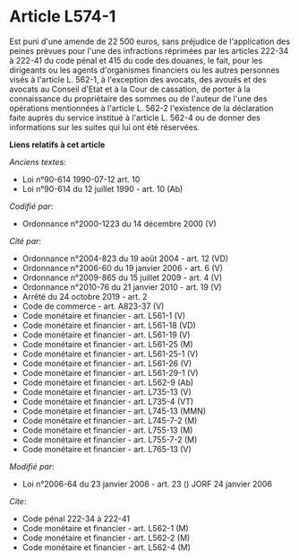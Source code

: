 # Article L574-1

Est puni d'une amende de 22 500 euros, sans préjudice de l'application des peines prévues pour l'une des infractions
réprimées par les articles 222-34 à 222-41 du code pénal et 415 du code des douanes, le fait, pour les dirigeants ou les
agents d'organismes financiers ou les autres personnes visés à l'article L. 562-1, à l'exception des avocats, des avoués et
des avocats au Conseil d'Etat et à la Cour de cassation, de porter à la connaissance du propriétaire des sommes ou de
l'auteur de l'une des opérations mentionnées à l'article L. 562-2 l'existence de la déclaration faite auprès du service
institué à l'article L. 562-4 ou de donner des informations sur les suites qui lui ont été réservées.

**Liens relatifs à cet article**

_Anciens textes_:

  - Loi n°90-614 1990-07-12 art. 10
  - Loi n°90-614 du 12 juillet 1990 - art. 10 (Ab)

_Codifié par_:

  - Ordonnance n°2000-1223 du 14 décembre 2000 (V)

_Cité par_:

  - Ordonnance n°2004-823 du 19 août 2004 - art. 12 (VD)
  - Ordonnance n°2006-60 du 19 janvier 2006 - art. 6 (V)
  - Ordonnance n°2009-865 du 15 juillet 2009 - art. 4 (V)
  - Ordonnance n°2010-76 du 21 janvier 2010 - art. 19 (V)
  - Arrêté du 24 octobre 2019 - art. 2
  - Code de commerce - art. A823-37 (V)
  - Code monétaire et financier - art. L561-1 (V)
  - Code monétaire et financier - art. L561-18 (VD)
  - Code monétaire et financier - art. L561-19 (V)
  - Code monétaire et financier - art. L561-25 (M)
  - Code monétaire et financier - art. L561-25-1 (V)
  - Code monétaire et financier - art. L561-26 (V)
  - Code monétaire et financier - art. L561-29-1 (V)
  - Code monétaire et financier - art. L562-9 (Ab)
  - Code monétaire et financier - art. L735-13 (V)
  - Code monétaire et financier - art. L735-4 (VT)
  - Code monétaire et financier - art. L745-13 (MMN)
  - Code monétaire et financier - art. L745-7-2 (M)
  - Code monétaire et financier - art. L755-13 (M)
  - Code monétaire et financier - art. L755-7-2 (M)
  - Code monétaire et financier - art. L765-13 (V)

_Modifié par_:

  - Loi n°2006-64 du 23 janvier 2006 - art. 23 () JORF 24 janvier 2006

_Cite_:

  - Code pénal 222-34 à 222-41
  - Code monétaire et financier - art. L562-1 (M)
  - Code monétaire et financier - art. L562-2 (M)
  - Code monétaire et financier - art. L562-4 (M)
